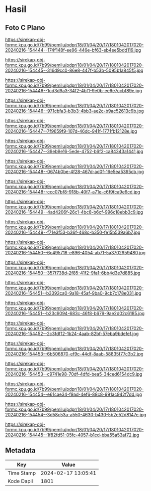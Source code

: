 # Hasil

## Foto C Plano

https://sirekap-obj-formc.kpu.go.id/7b99/pemilu/pdpr/18/01/04/20/17/1801042017020-20240216-154444--174f148f-ee96-446e-bf63-eb4ee5bdd119.jpg

https://sirekap-obj-formc.kpu.go.id/7b99/pemilu/pdpr/18/01/04/20/17/1801042017020-20240216-154445--316d9cc0-86e8-447f-b53b-5095b1a845f5.jpg

https://sirekap-obj-formc.kpu.go.id/7b99/pemilu/pdpr/18/01/04/20/17/1801042017020-20240216-154446--1cd3d9a3-34f2-4bf1-9e0b-ee6e7ccbf89e.jpg

https://sirekap-obj-formc.kpu.go.id/7b99/pemilu/pdpr/18/01/04/20/17/1801042017020-20240216-154446--971cbfa3-b3b3-4bb3-ae2c-b9ac52613c9b.jpg

https://sirekap-obj-formc.kpu.go.id/7b99/pemilu/pdpr/18/01/04/20/17/1801042017020-20240216-154447--7f9659f9-107d-46dc-941f-1771fb12128e.jpg

https://sirekap-obj-formc.kpu.go.id/7b99/pemilu/pdpr/18/01/04/20/17/1801042017020-20240216-154447--39eb9e16-5ede-4752-b6f2-ca84343a1441.jpg

https://sirekap-obj-formc.kpu.go.id/7b99/pemilu/pdpr/18/01/04/20/17/1801042017020-20240216-154448--0674b0be-4f28-467d-ad0f-16e5ea5395cb.jpg

https://sirekap-obj-formc.kpu.go.id/7b99/pemilu/pdpr/18/01/04/20/17/1801042017020-20240216-154448--ccc07bf8-918b-40f7-a71e-c6f9fca9e6cd.jpg

https://sirekap-obj-formc.kpu.go.id/7b99/pemilu/pdpr/18/01/04/20/17/1801042017020-20240216-154449--4ad4206f-26c1-4bc8-b6cf-996c18ebb3c9.jpg

https://sirekap-obj-formc.kpu.go.id/7b99/pemilu/pdpr/18/01/04/20/17/1801042017020-20240216-154449--f71e3f53-b36f-468c-b350-fe15b539a6b7.jpg

https://sirekap-obj-formc.kpu.go.id/7b99/pemilu/pdpr/18/01/04/20/17/1801042017020-20240216-154450--6c495718-e896-4054-ab71-5a3702959480.jpg

https://sirekap-obj-formc.kpu.go.id/7b99/pemilu/pdpr/18/01/04/20/17/1801042017020-20240216-154450--357f738d-2f85-41f2-9fa1-6bb4d3e7d885.jpg

https://sirekap-obj-formc.kpu.go.id/7b99/pemilu/pdpr/18/01/04/20/17/1801042017020-20240216-154451--b3392ca0-9a18-45af-9ba0-9cb7c178e031.jpg

https://sirekap-obj-formc.kpu.go.id/7b99/pemilu/pdpr/18/01/04/20/17/1801042017020-20240216-154451--b23c9094-683c-46f8-b679-9ae2d02c6185.jpg

https://sirekap-obj-formc.kpu.go.id/7b99/pemilu/pdpr/18/01/04/20/17/1801042017020-20240216-154452--2c3fdf12-1b24-4aab-82bf-57eba9bdefef.jpg

https://sirekap-obj-formc.kpu.go.id/7b99/pemilu/pdpr/18/01/04/20/17/1801042017020-20240216-154453--6b506870-ef9c-44df-8aab-58835f77c3b2.jpg

https://sirekap-obj-formc.kpu.go.id/7b99/pemilu/pdpr/18/01/04/20/17/1801042017020-20240216-154453--c9741e98-70df-4dfd-bea5-34ced6154dc9.jpg

https://sirekap-obj-formc.kpu.go.id/7b99/pemilu/pdpr/18/01/04/20/17/1801042017020-20240216-154454--e61cae34-f9ad-4ef6-88c8-991ac942f7dd.jpg

https://sirekap-obj-formc.kpu.go.id/7b99/pemilu/pdpr/18/01/04/20/17/1801042017020-20240216-154454--3d58c53a-a550-4630-b430-5b2e52d8147e.jpg

https://sirekap-obj-formc.kpu.go.id/7b99/pemilu/pdpr/18/01/04/20/17/1801042017020-20240216-154445--1f82fd51-05fc-4057-b1cd-bba55a53af72.jpg


## Metadata

| Key        | Value               |
| ---------- | ------------------- |
| Time Stamp | 2024-02-17 13:05:41 |
| Kode Dapil | 1801                |



